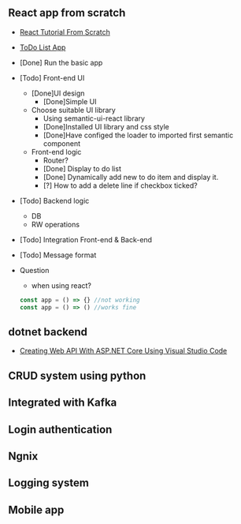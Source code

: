 ## React app from scratch
  - [React Tutorial From Scratch](https://medium.com/swlh/back-to-basics-how-to-set-up-a-react-app-from-scratch-2020-134908e17490)
  - [ToDo List App](https://ibaslogic.com/react-tutorial-for-beginners/)
  - [Done] Run the basic app
  - [Todo] Front-end UI
    + [Done]UI design
      - [Done]Simple UI 
    + Choose suitable UI library
      - Using semantic-ui-react library
      - [Done]Installed UI library and css style
      - [Done]Have configed the loader to imported first semantic component
    + Front-end logic
      - Router?
      - [Done] Display to do list
      - [Done] Dynamically add new to do item and display it.
      - [?] How to add a delete line if checkbox ticked?
  - [Todo] Backend logic
    + DB
    + RW operations
  - [Todo] Integration Front-end & Back-end
  - [Todo] Message format 

  - Question
    + when using react?
    ```jsx
    const app = () => {} //not working
    const app = () => () //works fine
    ```

## dotnet backend
  - [Creating Web API With ASP.NET Core Using Visual Studio Code](https://www.c-sharpcorner.com/article/creating-web-api-with-asp-net-core-using-visual-studio-code/)
## CRUD system using python

## Integrated with Kafka

## Login authentication

## Ngnix

## Logging system

## Mobile app


